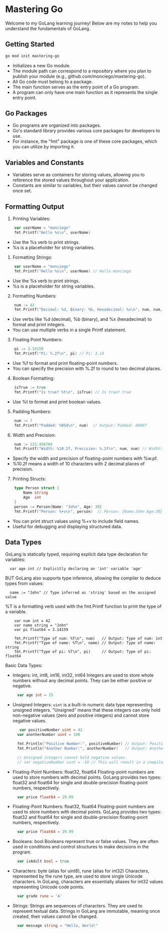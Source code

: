 # Mastering Go

Welcome to my GoLang learning journey! Below are my notes to help you understand the fundamentals of GoLang.

## Getting Started

```bash
go mod init mastering-go
```

- Initializes a new Go module.
- The module path can correspond to a repository where you plan to publish your module (e.g., github.com/monciego/mastering-go).
- All Go code must belong to a package.
- The main function serves as the entry point of a Go program.
- A program can only have one main function as it represents the single entry point.

## Go Packages

- Go programs are organized into packages.
- Go's standard library provides various core packages for developers to use.
- For instance, the "fmt" package is one of these core packages, which you can utilize by importing it.

## Variables and Constants

- Variables serve as containers for storing values, allowing you to reference the stored values throughout your application.
- Constants are similar to variables, but their values cannot be changed once set.

## Formatting Output

1. Printing Variables:

```go
	var userName = "monciego"
    fmt.Printf("Hello %s\n", userName)
```

- Use the %s verb to print strings.
- %s is a placeholder for string variables.

1. Formatting Strings:

```go
	var userName = "monciego"
    fmt.Printf("Hello %s\n", userName) // Hello monciego
```

- Use the %s verb to print strings.
- %s is a placeholder for string variables.

2. Formatting Numbers:

```go
    num := 42
    fmt.Printf("Decimal: %d, Binary: %b, Hexadecimal: %x\n", num, num, num) // Decimal: 42, Binary: 101010, Hexadecimal: 2a
```

- Use verbs like %d (decimal), %b (binary), and %x (hexadecimal) to format and print integers.
- You can use multiple verbs in a single Printf statement.

3. Floating Point Numbers:

```go
    pi := 3.14159
    fmt.Printf("Pi: %.2f\n", pi) // Pi: 3.14
```

- Use %f to format and print floating-point numbers.
- You can specify the precision with %.2f to round to two decimal places.

4. Boolean Formatting:

```go
    isTrue := true
    fmt.Printf("Is true? %t\n", isTrue) // Is true? true
```

- Use %t to format and print boolean values.

5. Padding Numbers:

```go
    num := 7
    fmt.Printf("Padded: %05d\n", num)  // Output: Padded: 00007

```

6. Width and Precision:

```go
    num := 123.456789
    fmt.Printf("Width: %10.2f, Precision: %.2f\n", num, num) // Width:     123.46, Precision: 123.46
```

- Specify the width and precision of floating-point numbers with %w.pf.
- %10.2f means a width of 10 characters with 2 decimal places of precision.

7. Printing Structs:

```go
    type Person struct {
        Name string
        Age  int
    }
    person := Person{Name: "John", Age: 30}
    fmt.Printf("Person: %+v\n", person)  // Person: {Name:John Age:30}
```

- You can print struct values using %+v to include field names.
- Useful for debugging and displaying structured data.

## Data Types

GoLang is statically typed, requiring explicit data type declaration for variables:

```golang
  var age int // Explicitly declaring an 'int' variable 'age'
```

BUT GoLang also supports type inference, allowing the compiler to deduce types from values:

```golang
  name := "John" // Type inferred as 'string' based on the assigned value
```

%T is a formatting verb used with the fmt.Printf function to print the type of a variable.

```golang
    var num int = 42
    var name string = "John"
    var pi float64 = 3.14159

    fmt.Printf("Type of num: %T\n", num)   // Output: Type of num: int
    fmt.Printf("Type of name: %T\n", name) // Output: Type of name: string
    fmt.Printf("Type of pi: %T\n", pi)     // Output: Type of pi: float64

```

Basic Data Types:

- Integers: int, int8, int16, int32, int64
  Integers are used to store whole numbers without any decimal points. They can be either positive or negative.

  ```go
    var age int = 25
  ```

- Unsigned Integers:
  `uint` is a built-in numeric data type representing unsigned integers. "Unsigned" means that these integers can only hold non-negative values (zero and positive integers) and cannot store negative values.

  ```go
     var positiveNumber uint = 42
    var anotherNumber uint = 100

    fmt.Println("Positive Number:", positiveNumber) // Output: Positive Number: 42
    fmt.Println("Another Number:", anotherNumber)   // Output: Another Number: 100

    // Unsigned integers cannot hold negative values.
    // var negativeNumber uint = -10 // This will result in a compilation error.
  ```

- Floating-Point Numbers: float32, float64
  Floating-point numbers are used to store numbers with decimal points. GoLang provides two types: float32 and float64 for single and double-precision floating-point numbers, respectively.

  ```go
    var price float64 = 29.99
  ```

- Floating-Point Numbers: float32, float64
  Floating-point numbers are used to store numbers with decimal points. GoLang provides two types: float32 and float64 for single and double-precision floating-point numbers, respectively.

  ```go
    var price float64 = 29.99
  ```

- Booleans: bool
  Booleans represent true or false values. They are often used in conditions and control structures to make decisions in the program.

  ```go
    var isAdult bool = true
  ```

- Characters: byte (alias for uint8), rune (alias for int32)
  Characters, represented by the rune type, are used to store single Unicode characters. In GoLang, characters are essentially aliases for int32 values representing Unicode code points.
  ```go
    var grade rune = 'A'
  ```
- Strings:
  Strings are sequences of characters. They are used to represent textual data. Strings in GoLang are immutable, meaning once created, their values cannot be changed.
  ```go
    var message string = "Hello, World!"
  ```
